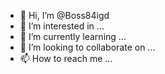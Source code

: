 - 👋 Hi, I’m @Boss84igd
- 👀 I’m interested in ...
- 🌱 I’m currently learning ...
- 💞️ I’m looking to collaborate on ...
- 📫 How to reach me ...

<!---
Boss84igd/Boss84igd is a ✨ special ✨ repository because its `README.md` (this file) appears on your GitHub profile.
You can click the Preview link to take a look at your changes.
--->
